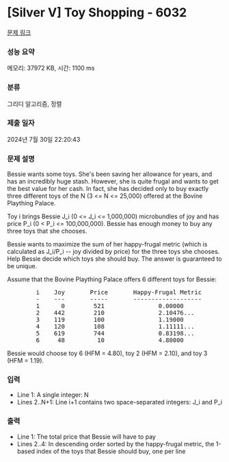 # [Silver V] Toy Shopping - 6032 

[문제 링크](https://www.acmicpc.net/problem/6032) 

### 성능 요약

메모리: 37972 KB, 시간: 1100 ms

### 분류

그리디 알고리즘, 정렬

### 제출 일자

2024년 7월 30일 22:20:43

### 문제 설명

<p>Bessie wants some toys. She's been saving her allowance for years, and has an incredibly huge stash. However, she is quite frugal and wants to get the best value for her cash. In fact, she has decided only to buy exactly three different toys of the N (3 <= N <= 25,000) offered at the Bovine Plaything Palace.</p>

<p>Toy i brings Bessie J_i (0 <= J_i <= 1,000,000) microbundles of joy and has price P_i (0 < P_i <= 100,000,000). Bessie has enough money to buy any three toys that she chooses.</p>

<p>Bessie wants to maximize the sum of her happy-frugal metric (which is calculated as J_i/P_i -- joy divided by price) for the three toys she chooses. Help Bessie decide which toys she should buy. The answer is guaranteed to be unique.</p>

<p>Assume that the Bovine Plaything Palace offers 6 different toys for Bessie:</p>

<pre>        i    Joy       Price       Happy-Frugal Metric
        -    ---       -----       -------------------
        1      0        521               0.00000
        2    442        210               2.10476...
        3    119        100               1.19000
        4    120        108               1.11111...
        5    619        744               0.83198...
        6     48         10               4.80000</pre>

<p>Bessie would choose toy 6 (HFM = 4.80), toy 2 (HFM = 2.10), and toy 3 (HFM = 1.19).</p>

### 입력 

 <ul>
	<li>Line 1: A single integer: N</li>
	<li>Lines 2..N+1: Line i+1 contains two space-separated integers: J_i and P_i</li>
</ul>

<p> </p>

### 출력 

 <ul>
	<li>Line 1: The total price that Bessie will have to pay</li>
	<li>Lines 2..4: In descending order sorted by the happy-frugal metric, the 1-based index of the toys that Bessie should buy, one per line</li>
</ul>

<p> </p>


